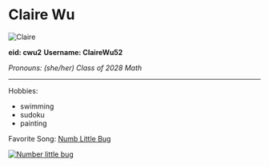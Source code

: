 # Claire Wu
![Claire](https://github.com/user-attachments/assets/ea5089a6-2746-4275-8371-27aef1fd52c0)

**eid: cwu2** 
**Username: ClaireWu52**

*Pronouns: (she/her)*
*Class of 2028*
*Math*

---
Hobbies:
- swimming
- sudoku
- painting

Favorite Song:
[Numb Little Bug](https://www.youtube.com/watch?v=1fwJ8H5wWCU)

[![Number little bug](https://github.com/user-attachments/assets/5d0eb11d-885a-43ea-8e78-0367de6d1685)](https://www.youtube.com/watch?v=8lgGzJsysxM)


